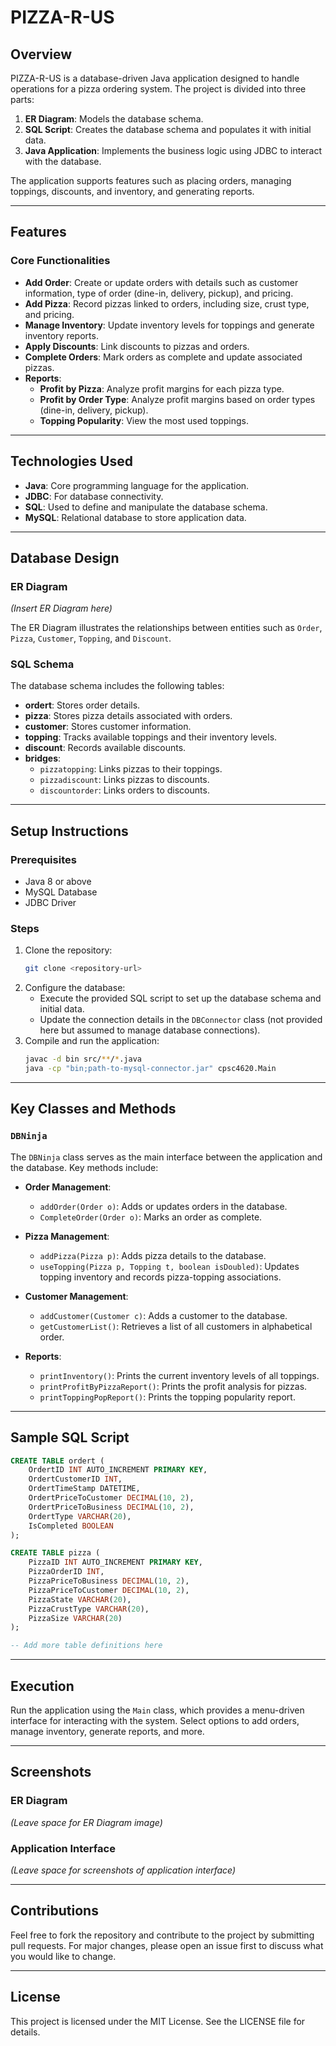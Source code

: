 # PIZZA-R-US

## Overview
PIZZA-R-US is a database-driven Java application designed to handle operations for a pizza ordering system. The project is divided into three parts:
1. **ER Diagram**: Models the database schema.
2. **SQL Script**: Creates the database schema and populates it with initial data.
3. **Java Application**: Implements the business logic using JDBC to interact with the database.

The application supports features such as placing orders, managing toppings, discounts, and inventory, and generating reports.

---

## Features

### Core Functionalities
- **Add Order**: Create or update orders with details such as customer information, type of order (dine-in, delivery, pickup), and pricing.
- **Add Pizza**: Record pizzas linked to orders, including size, crust type, and pricing.
- **Manage Inventory**: Update inventory levels for toppings and generate inventory reports.
- **Apply Discounts**: Link discounts to pizzas and orders.
- **Complete Orders**: Mark orders as complete and update associated pizzas.
- **Reports**:
  - **Profit by Pizza**: Analyze profit margins for each pizza type.
  - **Profit by Order Type**: Analyze profit margins based on order types (dine-in, delivery, pickup).
  - **Topping Popularity**: View the most used toppings.

---

## Technologies Used

- **Java**: Core programming language for the application.
- **JDBC**: For database connectivity.
- **SQL**: Used to define and manipulate the database schema.
- **MySQL**: Relational database to store application data.

---

## Database Design

### ER Diagram
*(Insert ER Diagram here)*

The ER Diagram illustrates the relationships between entities such as `Order`, `Pizza`, `Customer`, `Topping`, and `Discount`.

### SQL Schema
The database schema includes the following tables:
- **ordert**: Stores order details.
- **pizza**: Stores pizza details associated with orders.
- **customer**: Stores customer information.
- **topping**: Tracks available toppings and their inventory levels.
- **discount**: Records available discounts.
- **bridges**:
  - `pizzatopping`: Links pizzas to their toppings.
  - `pizzadiscount`: Links pizzas to discounts.
  - `discountorder`: Links orders to discounts.

---

## Setup Instructions

### Prerequisites
- Java 8 or above
- MySQL Database
- JDBC Driver

### Steps
1. Clone the repository:
   ```bash
   git clone <repository-url>
   ```
2. Configure the database:
   - Execute the provided SQL script to set up the database schema and initial data.
   - Update the connection details in the `DBConnector` class (not provided here but assumed to manage database connections).
3. Compile and run the application:
   ```bash
   javac -d bin src/**/*.java
   java -cp "bin;path-to-mysql-connector.jar" cpsc4620.Main
   ```

---

## Key Classes and Methods

### `DBNinja`
The `DBNinja` class serves as the main interface between the application and the database. Key methods include:

- **Order Management**:
  - `addOrder(Order o)`: Adds or updates orders in the database.
  - `CompleteOrder(Order o)`: Marks an order as complete.

- **Pizza Management**:
  - `addPizza(Pizza p)`: Adds pizza details to the database.
  - `useTopping(Pizza p, Topping t, boolean isDoubled)`: Updates topping inventory and records pizza-topping associations.

- **Customer Management**:
  - `addCustomer(Customer c)`: Adds a customer to the database.
  - `getCustomerList()`: Retrieves a list of all customers in alphabetical order.

- **Reports**:
  - `printInventory()`: Prints the current inventory levels of all toppings.
  - `printProfitByPizzaReport()`: Prints the profit analysis for pizzas.
  - `printToppingPopReport()`: Prints the topping popularity report.

---

## Sample SQL Script
```sql
CREATE TABLE ordert (
    OrdertID INT AUTO_INCREMENT PRIMARY KEY,
    OrdertCustomerID INT,
    OrdertTimeStamp DATETIME,
    OrdertPriceToCustomer DECIMAL(10, 2),
    OrdertPriceToBusiness DECIMAL(10, 2),
    OrdertType VARCHAR(20),
    IsCompleted BOOLEAN
);

CREATE TABLE pizza (
    PizzaID INT AUTO_INCREMENT PRIMARY KEY,
    PizzaOrderID INT,
    PizzaPriceToBusiness DECIMAL(10, 2),
    PizzaPriceToCustomer DECIMAL(10, 2),
    PizzaState VARCHAR(20),
    PizzaCrustType VARCHAR(20),
    PizzaSize VARCHAR(20)
);

-- Add more table definitions here
```

---

## Execution

Run the application using the `Main` class, which provides a menu-driven interface for interacting with the system. Select options to add orders, manage inventory, generate reports, and more.

---

## Screenshots
### ER Diagram
*(Leave space for ER Diagram image)*

### Application Interface
*(Leave space for screenshots of application interface)*

---

## Contributions
Feel free to fork the repository and contribute to the project by submitting pull requests. For major changes, please open an issue first to discuss what you would like to change.

---

## License
This project is licensed under the MIT License. See the LICENSE file for details.
